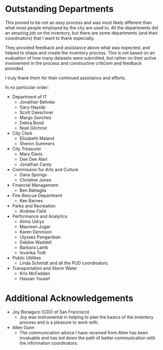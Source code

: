 # Outstanding Departments
This proved to be not an easy process and was most likely different than what most people employed by the city are used to.  All the departments did an amazing job on the inventory, but there are some departments (and their coordinators) that I want to thank especially.  

They provided feedback and assistance above what was expected, and helped to shape and create the inventory process. This is not based on an evaluation of how many datasets were submitted, but rather on their active involvement in the process and constructive criticism and feedback provided.

I truly thank them for their continued assistance and efforts.

In no particular order:

* Department of IT
    - Jonathan Behnke
    - Gary Hayslip
    - Scott Daeschner
    - Margo Sanchez
    - Debra Bond
    - Noel Gilchrist
* City Clerk
    - Elizabeth Maland
    - Sheron Summers
* City Treasurer
    - Mary Davis
    - Dee Dee Alari
    - Jonathan Carey
* Commission for Arts and Culture
    - Dana Springs
    - Christine Jones
* Financial Management
    - Ben Battaglia
* Fire-Rescue Department
    - Ken Barnes
* Parks and Recreation
    - Andrew Field
* Performance and Analytics
    - Almis Udrys
    - Maureen Jugar
    - Karen Dennison
    - Ulysses Panganiban
    - Debbie Waddell
    - Barbara Lamb
    - Iovanka Todt
* Public Utilities
    - Linda Schmidt and all the PUD coordinators.
* Transportation and Storm Water
    - Kris McFadden
    - Hassan Yousef

# Additional Acknowledgements
* Joy Bonaguro (CDO of San Francisco)
    - Joy was instrumental in helping to plan the basics of the inventory process and is a pleasure to work with. 
* Allen Gunn 
    - The communication advice I have received from Allen has been invaluable and has led down the path of better communication with the information coordinators.


